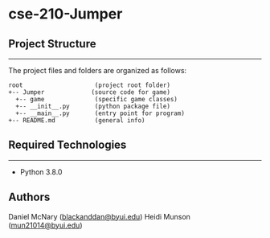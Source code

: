 # cse-210-Jumper

## Project Structure
---
The project files and folders are organized as follows:
```
root                    (project root folder)
+-- Jumper             (source code for game)
  +-- game              (specific game classes)
  +-- __init__.py       (python package file)
  +-- __main__.py       (entry point for program)
+-- README.md           (general info)
```

## Required Technologies
---
* Python 3.8.0

## Authors

Daniel McNary (blackanddan@byui.edu)
Heidi Munson (mun21014@byui.edu)
